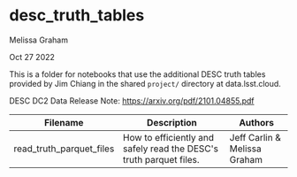 # desc_truth_tables

Melissa Graham

Oct 27 2022

This is a folder for notebooks that use the additional DESC truth tables provided by Jim Chiang in the shared `project/` directory at data.lsst.cloud.

DESC DC2 Data Release Note: https://arxiv.org/pdf/2101.04855.pdf

| Filename    | Description | Authors |
| ----------- | ----------- | ------- |
| read_truth_parquet_files | How to efficiently and safely read the DESC's truth parquet files. | Jeff Carlin & Melissa Graham |
